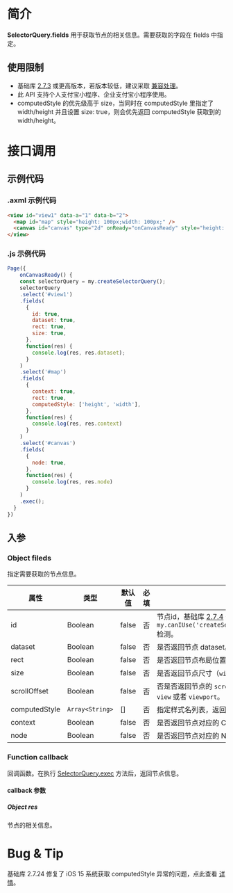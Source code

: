 # 简介
**SelectorQuery.fields** 用于获取节点的相关信息。需要获取的字段在 fields 中指定。

## 使用限制

- 基础库 [2.7.3](https://opendocs.alipay.com/mini/framework/lib-upgrade-v2) 或更高版本，若版本较低，建议采取 [兼容处理](https://opendocs.alipay.com/mini/framework/compatibility)。
- 此 API 支持个人支付宝小程序、企业支付宝小程序使用。
- computedStyle 的优先级高于 size，当同时在 computedStyle 里指定了 width/height 并且设置 size: true，则会优先返回 computedStyle 获取到的 width/height。

# 接口调用

## 示例代码

### .axml 示例代码
```html
<view id="view1" data-a="1" data-b="2">
  <map id="map" style="height: 100px;width: 100px;" />
  <canvas id="canvas" type="2d" onReady="onCanvasReady" style="height: 300px; width: 300px;" />
</view>
```

### .js 示例代码
```javascript
Page({
    onCanvasReady() {
    const selectorQuery = my.createSelectorQuery();
    selectorQuery
    .select('#view1')
    .fields(
      {
        id: true,
        dataset: true,
        rect: true,
        size: true,
      },
      function(res) {
        console.log(res, res.dataset);
      }
    )
    .select('#map')
    .fields(
      {
        context: true,
        rect: true,
        computedStyle: ['height', 'width'],
      },
      function(res) {
        console.log(res, res.context)
      }
    )
    .select('#canvas')
    .fields(
      {
        node: true,
      },
      function(res) {
        console.log(res, res.node)
      }
    )
    .exec();
  }
})
```

## 入参 

### Object fileds
指定需要获取的节点信息。

| **属性** | **类型** | **默认值** | **必填** | **描述** |
| --- | --- | --- | --- | --- |
| id | Boolean | false | 否 | 节点id，基础库 [2.7.4](https://opendocs.alipay.com/mini/framework/lib-upgrade-v2) 开始支持，可通过 `my.canIUse('createSelectorQuery.return.fields.object.id')` 检测。 |
| dataset | Boolean | false | 否 | 是否返回节点 dataset。 |
| rect | Boolean | false | 否 | 是否返回节点布局位置（`left` `right` `top` `bottom`）。 |
| size | Boolean | false | 否 | 是否返回节点尺寸（`width` `height`）。 |
| scrollOffset | Boolean | false | 否 | 否是否返回节点的 `scrollLeft` `scrollTop`，节点必须是 `scroll-view` 或者 `viewport`。 |
| computedStyle | `Array<String>` | [] | 否 | 指定样式名列表，返回节点对应样式名的当前值。 |
| context | Boolean | false | 否 | 是否返回节点对应的 Context 对象。 |
| node | Boolean | false | 否 | 是否返回节点对应的 Node 实例。 |


### Function callback
回调函数。在执行 [SelectorQuery.exec](https://opendocs.alipay.com/mini/api/baz2hg) 方法后，返回节点信息。

#### callback 参数

##### Object res
节点的相关信息。

# Bug & Tip
基础库 2.7.24 修复了 iOS 15 系统获取 computedStyle 异常的问题，点此查看 [详情](https://forum.alipay.com/mini-app/post/88401025)。
